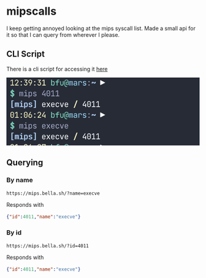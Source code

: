 # mipscalls

I keep getting annoyed looking at the mips syscall list. Made a small api for it so that I can query from wherever I please.

## CLI Script
There is a cli script for accessing it [here](https://gist.github.com/bfu4/6d67123f5189deb95a0ae011ce9aed87)

![cli script example](example.png)

## Querying

### By name
```
https://mips.bella.sh/?name=execve
```
Responds with
```json
{"id":4011,"name":"execve"}
```

### By id

```
https://mips.bella.sh/?id=4011
```

Responds with
```json
{"id":4011,"name":"execve"}
```
